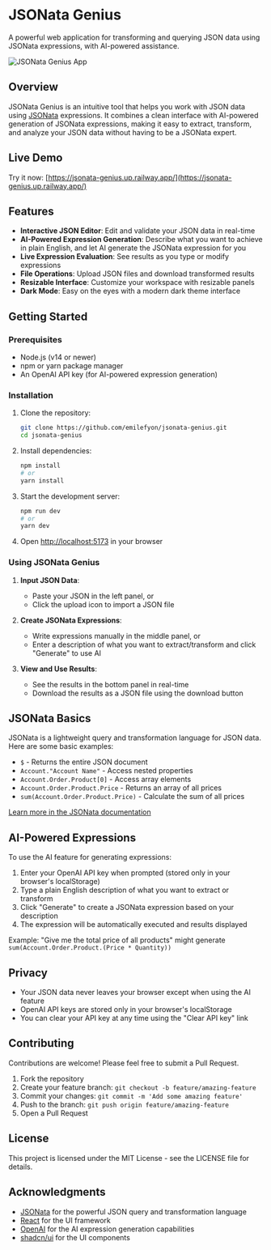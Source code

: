 # JSONata Genius

A powerful web application for transforming and querying JSON data using JSONata expressions, with AI-powered assistance.

![JSONata Genius App](https://cdn.e1000.me/jsonata-genius.png)

## Overview

JSONata Genius is an intuitive tool that helps you work with JSON data using [JSONata](https://jsonata.org/) expressions. It combines a clean interface with AI-powered generation of JSONata expressions, making it easy to extract, transform, and analyze your JSON data without having to be a JSONata expert.

## Live Demo

Try it now: [https://jsonata-genius.up.railway.app/](https://jsonata-genius.up.railway.app/)

## Features

- **Interactive JSON Editor**: Edit and validate your JSON data in real-time
- **AI-Powered Expression Generation**: Describe what you want to achieve in plain English, and let AI generate the JSONata expression for you
- **Live Expression Evaluation**: See results as you type or modify expressions
- **File Operations**: Upload JSON files and download transformed results
- **Resizable Interface**: Customize your workspace with resizable panels
- **Dark Mode**: Easy on the eyes with a modern dark theme interface

## Getting Started

### Prerequisites

- Node.js (v14 or newer)
- npm or yarn package manager
- An OpenAI API key (for AI-powered expression generation)

### Installation

1. Clone the repository:
   ```bash
   git clone https://github.com/emilefyon/jsonata-genius.git
   cd jsonata-genius
   ```

2. Install dependencies:
   ```bash
   npm install
   # or
   yarn install
   ```

3. Start the development server:
   ```bash
   npm run dev
   # or
   yarn dev
   ```

4. Open [http://localhost:5173](http://localhost:5173) in your browser

### Using JSONata Genius

1. **Input JSON Data**:
   - Paste your JSON in the left panel, or
   - Click the upload icon to import a JSON file

2. **Create JSONata Expressions**:
   - Write expressions manually in the middle panel, or
   - Enter a description of what you want to extract/transform and click "Generate" to use AI

3. **View and Use Results**:
   - See the results in the bottom panel in real-time
   - Download the results as a JSON file using the download button

## JSONata Basics

JSONata is a lightweight query and transformation language for JSON data. Here are some basic examples:

- `$` - Returns the entire JSON document
- `Account."Account Name"` - Access nested properties
- `Account.Order.Product[0]` - Access array elements
- `Account.Order.Product.Price` - Returns an array of all prices
- `sum(Account.Order.Product.Price)` - Calculate the sum of all prices

[Learn more in the JSONata documentation](https://docs.jsonata.org/)

## AI-Powered Expressions

To use the AI feature for generating expressions:

1. Enter your OpenAI API key when prompted (stored only in your browser's localStorage)
2. Type a plain English description of what you want to extract or transform
3. Click "Generate" to create a JSONata expression based on your description
4. The expression will be automatically executed and results displayed

Example: "Give me the total price of all products" might generate `sum(Account.Order.Product.(Price * Quantity))`

## Privacy

- Your JSON data never leaves your browser except when using the AI feature
- OpenAI API keys are stored only in your browser's localStorage
- You can clear your API key at any time using the "Clear API key" link

## Contributing

Contributions are welcome! Please feel free to submit a Pull Request.

1. Fork the repository
2. Create your feature branch: `git checkout -b feature/amazing-feature`
3. Commit your changes: `git commit -m 'Add some amazing feature'`
4. Push to the branch: `git push origin feature/amazing-feature`
5. Open a Pull Request

## License

This project is licensed under the MIT License - see the LICENSE file for details.

## Acknowledgments

- [JSONata](https://jsonata.org/) for the powerful JSON query and transformation language
- [React](https://reactjs.org/) for the UI framework
- [OpenAI](https://openai.com/) for the AI expression generation capabilities
- [shadcn/ui](https://ui.shadcn.com/) for the UI components

